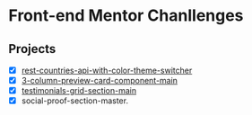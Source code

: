 # Front-end Mentor Chanllenges

## Projects

- [x] [rest-countries-api-with-color-theme-switcher](https://rest-countries-api-with-color-theme-switcher-nine.vercel.app/)
- [x] [3-column-preview-card-component-main](https://3-column-preview-card-component-main-swart.vercel.app/)
- [x] [testimonials-grid-section-main](https://testimonials-grid-section-main-azure-omega.vercel.app/)
- [x] social-proof-section-master.
